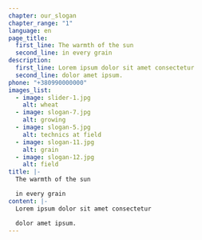 ```yaml
---
chapter: our_slogan
chapter_range: "1"
language: en
page_title:
  first_line: The warmth of the sun
  second_line: in every grain
description:
  first_line: Lorem ipsum dolor sit amet consectetur
  second_line: dolor amet ipsum.
phone: "+380990000000"
images_list:
  - image: slider-1.jpg
    alt: wheat
  - image: slogan-7.jpg
    alt: growing
  - image: slogan-5.jpg
    alt: technics at field
  - image: slogan-11.jpg
    alt: grain
  - image: slogan-12.jpg
    alt: field
title: |-
  The warmth of the sun

  in every grain
content: |-
  Lorem ipsum dolor sit amet consectetur

  dolor amet ipsum.
---
```

